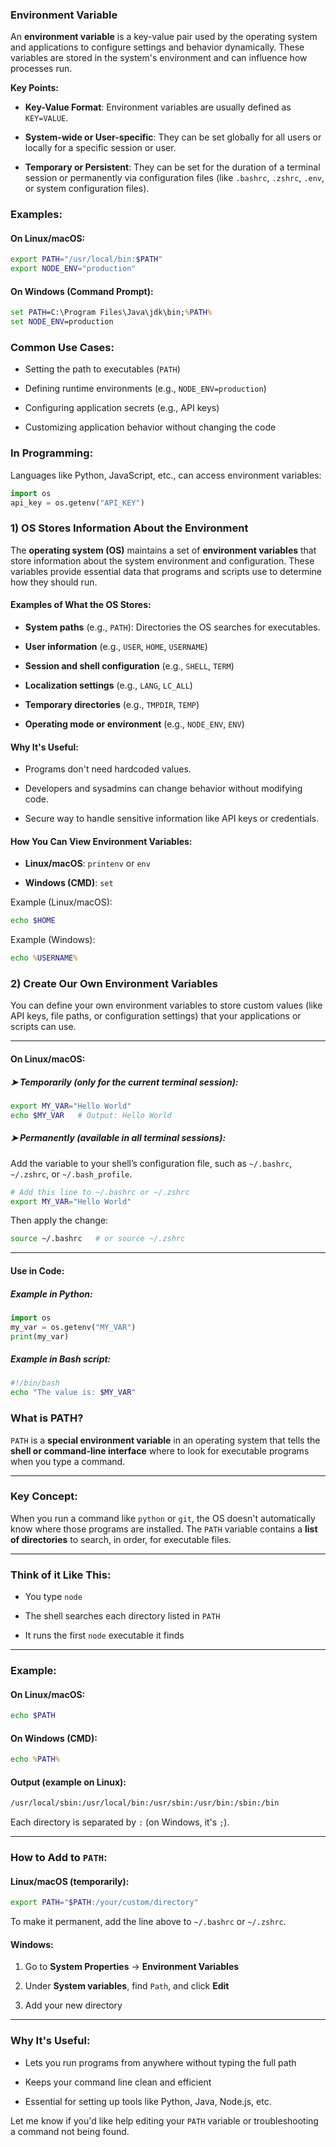 ### Environment Variable

An **environment variable** is a key-value pair used by the operating system and applications to configure settings and behavior dynamically. These variables are stored in the system's environment and can influence how processes run.

**Key Points:**

- **Key-Value Format**: Environment variables are usually defined as `KEY=VALUE`.
    
- **System-wide or User-specific**: They can be set globally for all users or locally for a specific session or user.
    
- **Temporary or Persistent**: They can be set for the duration of a terminal session or permanently via configuration files (like `.bashrc`, `.zshrc`, `.env`, or system configuration files).
    

### Examples:

#### On Linux/macOS:

```bash
export PATH="/usr/local/bin:$PATH"
export NODE_ENV="production"
```

#### On Windows (Command Prompt):

```cmd
set PATH=C:\Program Files\Java\jdk\bin;%PATH%
set NODE_ENV=production
```

### Common Use Cases:

- Setting the path to executables (`PATH`)
    
- Defining runtime environments (e.g., `NODE_ENV=production`)
    
- Configuring application secrets (e.g., API keys)
    
- Customizing application behavior without changing the code
    

### In Programming:

Languages like Python, JavaScript, etc., can access environment variables:

```python
import os
api_key = os.getenv("API_KEY")
```

### 1) **OS Stores Information About the Environment**

The **operating system (OS)** maintains a set of **environment variables** that store information about the system environment and configuration. These variables provide essential data that programs and scripts use to determine how they should run.

#### Examples of What the OS Stores:

- **System paths** (e.g., `PATH`): Directories the OS searches for executables.
    
- **User information** (e.g., `USER`, `HOME`, `USERNAME`)
    
- **Session and shell configuration** (e.g., `SHELL`, `TERM`)
    
- **Localization settings** (e.g., `LANG`, `LC_ALL`)
    
- **Temporary directories** (e.g., `TMPDIR`, `TEMP`)
    
- **Operating mode or environment** (e.g., `NODE_ENV`, `ENV`)
    

#### Why It's Useful:

- Programs don't need hardcoded values.
    
- Developers and sysadmins can change behavior without modifying code.
    
- Secure way to handle sensitive information like API keys or credentials.
    

#### How You Can View Environment Variables:

- **Linux/macOS**: `printenv` or `env`
    
- **Windows (CMD)**: `set`
    

Example (Linux/macOS):

```bash
echo $HOME
```

Example (Windows):

```cmd
echo %USERNAME%
```

### 2) **Create Our Own Environment Variables**

You can define your own environment variables to store custom values (like API keys, file paths, or configuration settings) that your applications or scripts can use.

---

#### **On Linux/macOS:**

##### ➤ Temporarily (only for the current terminal session):

```bash
export MY_VAR="Hello World"
echo $MY_VAR   # Output: Hello World
```

##### ➤ Permanently (available in all terminal sessions):

Add the variable to your shell’s configuration file, such as `~/.bashrc`, `~/.zshrc`, or `~/.bash_profile`.

```bash
# Add this line to ~/.bashrc or ~/.zshrc
export MY_VAR="Hello World"
```

Then apply the change:

```bash
source ~/.bashrc   # or source ~/.zshrc
```

---


####  Use in Code:

##### Example in Python:

```python
import os
my_var = os.getenv("MY_VAR")
print(my_var)
```

##### Example in Bash script:

```bash
#!/bin/bash
echo "The value is: $MY_VAR"
```

### What is PATH?

`PATH` is a **special environment variable** in an operating system that tells the **shell or command-line interface** where to look for executable programs when you type a command.

---

### **Key Concept**:

When you run a command like `python` or `git`, the OS doesn't automatically know where those programs are installed. The `PATH` variable contains a **list of directories** to search, in order, for executable files.

---

### Think of it Like This:

- You type `node`
    
- The shell searches each directory listed in `PATH`
    
- It runs the first `node` executable it finds
    

---

### Example:

#### On Linux/macOS:

```bash
echo $PATH
```

#### On Windows (CMD):

```cmd
echo %PATH%
```

#### Output (example on Linux):

```bash
/usr/local/sbin:/usr/local/bin:/usr/sbin:/usr/bin:/sbin:/bin
```

Each directory is separated by `:` (on Windows, it's `;`).

---

###  How to Add to `PATH`:

#### Linux/macOS (temporarily):

```bash
export PATH="$PATH:/your/custom/directory"
```

To make it permanent, add the line above to `~/.bashrc` or `~/.zshrc`.

#### Windows:

1. Go to **System Properties** → **Environment Variables**
    
2. Under **System variables**, find `Path`, and click **Edit**
    
3. Add your new directory
    

---

###  Why It's Useful:

- Lets you run programs from anywhere without typing the full path
    
- Keeps your command line clean and efficient
    
- Essential for setting up tools like Python, Java, Node.js, etc.
    

Let me know if you'd like help editing your `PATH` variable or troubleshooting a command not being found.